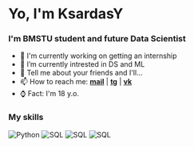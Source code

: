 # Yo, I'm KsardasY
### I'm BMSTU student and future Data Scientist

- 🔭 I'm currently working on getting an internship
- 🧲 I’m currently intrested in DS and ML
- 💬 Tell me about your friends and I'll...
- 📫 How to reach me: [**mail**](mailto://KsardasY@yandex.ru) | [**tg**](https://t.me/KsardasY) | [**vk**](https://vk.com/councussive_shell)
- ⌚ Fact: I'm 18 y.o.
### My skills
![Python](https://img.shields.io/badge/-Python-160145?style=for-the-badge&logo=Python&logoColor=03ffff)
![SQL](https://img.shields.io/badge/-SQL-160145?style=for-the-badge&logo=mysql&logoColor=03ffff)
![SQL](https://img.shields.io/badge/--160145?style=for-the-badge&logo=C&logoColor=03ffff)
![SQL](https://img.shields.io/badge/-Jupyter-160145?style=for-the-badge&logo=Jupyter&logoColor=03ffff)
